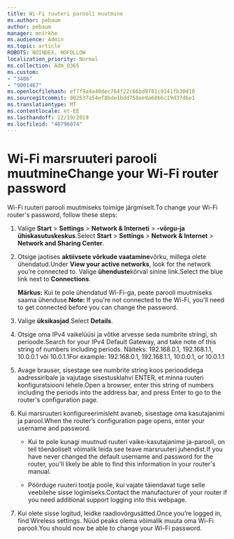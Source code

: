 ```yaml
---
title: Wi-Fi ruuteri parooli muutmine
ms.author: pebaum
author: pebaum
manager: mnirkhe
ms.audience: Admin
ms.topic: article
ROBOTS: NOINDEX, NOFOLLOW
localization_priority: Normal
ms.collection: Adm_O365
ms.custom:
- "3486"
- "9001467"
ms.openlocfilehash: ef7f9a4a40dec764f22c66bd9781c9141fb30d10
ms.sourcegitcommit: 802537a54ef8bde1bdd758ee9a60b6c19d37d6e1
ms.translationtype: MT
ms.contentlocale: et-EE
ms.lasthandoff: 12/19/2019
ms.locfileid: "40796074"
---
```

# <a name="change-your-wi-fi-router-password"></a><span data-ttu-id="29559-102">Wi-Fi marsruuteri parooli muutmine</span><span class="sxs-lookup"><span data-stu-id="29559-102">Change your Wi-Fi router password</span></span>

<span data-ttu-id="29559-103">Wi-Fi ruuteri parooli muutmiseks toimige järgmiselt.</span><span class="sxs-lookup"><span data-stu-id="29559-103">To change your Wi-Fi router's password, follow these steps:</span></span>

1. <span data-ttu-id="29559-104">Valige **Start** > **Settings** > **Network & Interneti** > **-võrgu-ja ühiskasutuskeskus**.</span><span class="sxs-lookup"><span data-stu-id="29559-104">Select **Start** > **Settings** > **Network & Internet** > **Network and Sharing Center**.</span></span>

2. <span data-ttu-id="29559-105">Otsige jaotises **aktiivsete võrkude vaatamine**võrku, millega olete ühendatud.</span><span class="sxs-lookup"><span data-stu-id="29559-105">Under **View your active networks**, look for the network you’re connected to.</span></span> <span data-ttu-id="29559-106">Valige **ühenduste**kõrval sinine link.</span><span class="sxs-lookup"><span data-stu-id="29559-106">Select the blue link next to **Connections**.</span></span><br>

   <span data-ttu-id="29559-107">**Märkus:** Kui te pole ühendatud Wi-Fi-ga, peate parooli muutmiseks saama ühenduse.</span><span class="sxs-lookup"><span data-stu-id="29559-107">**Note:** If you're not connected to the Wi-Fi, you'll need to get connected before you can change the password.</span></span>

3. <span data-ttu-id="29559-108">Valige **üksikasjad**.</span><span class="sxs-lookup"><span data-stu-id="29559-108">Select **Details**.</span></span>

4. <span data-ttu-id="29559-109">Otsige oma IPv4 vaikelüüsi ja võtke arvesse seda numbrite stringi, sh perioode.</span><span class="sxs-lookup"><span data-stu-id="29559-109">Search for your IPv4 Default Gateway, and take note of this string of numbers including periods.</span></span> <span data-ttu-id="29559-110">Näiteks: 192.168.0.1, 192.168.1.1, 10.0.0.1 või 10.0.1.1</span><span class="sxs-lookup"><span data-stu-id="29559-110">For example: 192.168.0.1, 192.168.1.1, 10.0.0.1, or 10.0.1.1</span></span>

5. <span data-ttu-id="29559-111">Avage brauser, sisestage see numbrite string koos perioodidega aadressiribale ja vajutage sisestusklahvi ENTER, et minna ruuteri konfiguratsiooni lehele.</span><span class="sxs-lookup"><span data-stu-id="29559-111">Open a browser, enter this string of numbers including the periods into the address bar, and press Enter to go to the router's configuration page.</span></span>

6. <span data-ttu-id="29559-112">Kui marsruuteri konfigureerimisleht avaneb, sisestage oma kasutajanimi ja parool.</span><span class="sxs-lookup"><span data-stu-id="29559-112">When the router’s configuration page opens, enter your username and password.</span></span><br>
   - <span data-ttu-id="29559-113">Kui te pole kunagi muutnud ruuteri vaike-kasutajanime ja-parooli, on teil tõenäoliselt võimalik leida see teave marsruuteri juhendist.</span><span class="sxs-lookup"><span data-stu-id="29559-113">If you have never changed the default username and password for the router, you'll likely be able to find this information in your router's manual.</span></span>

   - <span data-ttu-id="29559-114">Pöörduge ruuteri tootja poole, kui vajate täiendavat tuge selle veebilehe sisse logimiseks.</span><span class="sxs-lookup"><span data-stu-id="29559-114">Contact the manufacturer of your router if you need additional support logging into this webpage.</span></span>

7. <span data-ttu-id="29559-115">Kui olete sisse logitud, leidke raadiovõrgusätted.</span><span class="sxs-lookup"><span data-stu-id="29559-115">Once you’re logged in, find Wireless settings.</span></span> <span data-ttu-id="29559-116">Nüüd peaks olema võimalik muuta oma Wi-Fi parooli.</span><span class="sxs-lookup"><span data-stu-id="29559-116">You should now be able to change your Wi-Fi password.</span></span>
